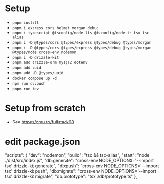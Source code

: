 # Setup

- `pnpm install`
- `pnpm i express cors helmet morgan debug`
- `pnpm i typescript @tsconfig/node-lts @tsconfig/node-ts tsx tsc-alias`
- `pnpm i -D @types/cors @types/express @types/debug @types/morgan`
- `pnpm i -D @types/cors @types/express @types/debug @types/morgan @types/node cross-env nodemon`
- `pnpm i -D drizzle-kit`
- `pnpm add drizzle-orm mysql2 dotenv`
- `pnpm add uuid`
- `pnpm add -D @types/uuid`
- `docker compose up -d`
- `npm run db:push`
- `pnpm run dev`


# Setup from scratch

- See https://cmu.to/fullstack68

# edit package.json

"scripts": {
    "dev": "nodemon",
    "build": "tsc && tsc-alias",
    "start": "node ./dist/src/index.js",
    "db:generate": "cross-env NODE_OPTIONS='--import tsx' drizzle-kit generate",
    "db:push": "cross-env NODE_OPTIONS='--import tsx' drizzle-kit push",
    "db:migrate": "cross-env NODE_OPTIONS='--import tsx' drizzle-kit migrate",
    "db:prototype": "tsx ./db/prototype.ts"
  },